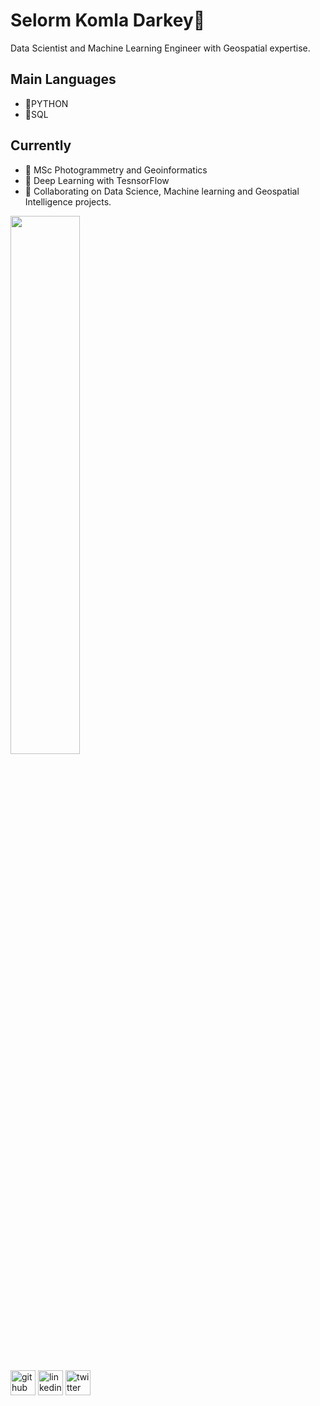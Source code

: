 # Selorm Komla Darkey👋


Data Scientist and Machine Learning Engineer with Geospatial expertise. 


## Main Languages
* 🔆PYTHON
* 🔆SQL


## Currently
- 🔭 MSc Photogrammetry and Geoinformatics 
- 🌱 Deep Learning with TesnsorFlow
- 👯 Collaborating on Data Science, Machine learning and Geospatial Intelligence projects.


<img width="47%" src="https://github-readme-stats.vercel.app/api?username=skdarkey&count_private=true&show_icons=true&theme=radical" /> 


[<img src='https://cdn.jsdelivr.net/npm/simple-icons@3.0.1/icons/github.svg' alt='github' height='40'>](https://github.com/skdarkey)  [<img src='https://cdn.jsdelivr.net/npm/simple-icons@3.0.1/icons/linkedin.svg' alt='linkedin' height='40'>](https://www.linkedin.com/in/Selorm-Komla-Darkey/)  [<img src='https://cdn.jsdelivr.net/npm/simple-icons@3.0.1/icons/twitter.svg' alt='twitter' height='40'>](https://twitter.com/@komla_selorm)
